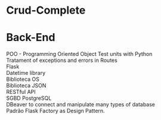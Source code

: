 # Crud-Complete


# Back-End 

POO - Programming Oriented Object
Test units with Python  
Tratament of exceptions and errors in Routes  
Flask  
Datetime library  
Biblioteca OS  
Biblioteca JSON  
RESTful API  
SGBD PostgreSQL  
DBeaver to connect and manipulate many types of database  
Padrão Flask Factory as Design Pattern.  
